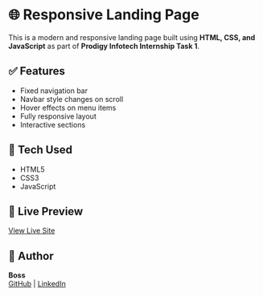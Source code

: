# 🌐 Responsive Landing Page

This is a modern and responsive landing page built using **HTML, CSS, and JavaScript** as part of **Prodigy Infotech Internship Task 1**.

## ✅ Features

- Fixed navigation bar  
- Navbar style changes on scroll  
- Hover effects on menu items  
- Fully responsive layout  
- Interactive sections

## 🔧 Tech Used

- HTML5  
- CSS3  
- JavaScript  

## 🔗 Live Preview

[View Live Site](https://eshapatle.github.io/landing-page/)  

## 👤 Author

**Boss**  
[GitHub](https://github.com/eshapatle) | [LinkedIn](https://linkedin.com/in/esha-patle-10371330b)
